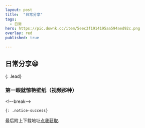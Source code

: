 ```yaml
---
layout: post
title:  "日常分享"
tags:
  - 日常
hero: https://pic.downk.cc/item/5eec3f1914195aa594aed92c.png
overlay: red
published: true

---
```

## 日常分享😀
{: .lead}
### 第一眼就惊艳壁纸（视频那种）
<!–-break-–>

<!-- 视频云 -->
<div id="player1"></div>

<div id="player2"></div>

<div id="player3"></div>

<div id="player4"></div>

<div id="player5"></div>

<script type="text/javascript" src="https://player.dogecloud.com/js/loader"></script>
<script type="text/javascript">
var player1 = new DogePlayer({
    container: document.getElementById('player'),
    userId: 779,
    vcode: 'd9d07bdc90063387',
    autoPlay: false
});
var player2 = new DogePlayer({
    container: document.getElementById('player'),
    userId: 779,
    vcode: 'd9d07bdc90063387',
    autoPlay: false
});
var player3 = new DogePlayer({
    container: document.getElementById('player'),
    userId: 779,
    vcode: 'd9d07bdc90063387',
    autoPlay: false
});
var player4 = new DogePlayer({
    container: document.getElementById('player'),
    userId: 779,
    vcode: 'd9d07bdc90063387',
    autoPlay: false
});
var player5 = new DogePlayer({
    container: document.getElementById('player'),
    userId: 779,
    vcode: 'd9d07bdc90063387',
    autoPlay: false
});
</script>





`{: .notice-success}`

最后附上下载地址[点我获取](LINKILYNKI).  